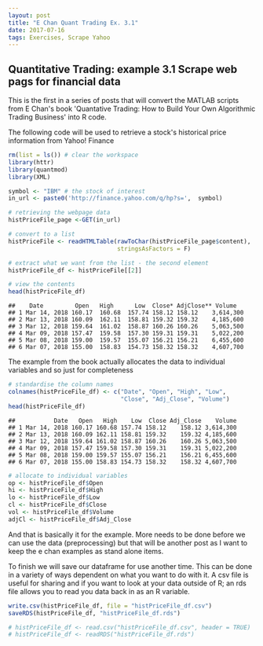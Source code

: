 ```yaml
---
layout: post
title: "E Chan Quant Trading Ex. 3.1"
date: 2017-07-16
tags: Exercises, Scrape Yahoo
---
```


Quantitative Trading: example 3.1 Scrape web pags for financial data
--------------------------------------------------------------------

This is the first in a series of posts that will convert the MATLAB scripts from E Chan's book 'Quantative Trading: How to Build Your Own Algorithmic Trading Business' into R code.

The following code will be used to retrieve a stock's historical price information from Yahoo! Finance

``` r
rm(list = ls()) # clear the workspace
library(httr)
library(quantmod)
library(XML)
```

``` r
symbol <- "IBM" # the stock of interest
in_url <- paste0('http://finance.yahoo.com/q/hp?s=',  symbol)

# retrieving the webpage data
histPriceFile_page <-GET(in_url)

# convert to a list
histPriceFile <- readHTMLTable(rawToChar(histPriceFile_page$content), 
                               stringsAsFactors = F)

# extract what we want from the list - the second element
histPriceFile_df <- histPriceFile[[2]]

# view the contents
head(histPriceFile_df)
```

    ##    Date         Open   High      Low  Close* AdjClose** Volume
    ## 1 Mar 14, 2018 160.17  160.68  157.74 158.12 158.12    3,614,300
    ## 2 Mar 13, 2018 160.09  162.11  158.81 159.32 159.32    4,185,600
    ## 3 Mar 12, 2018 159.64  161.02  158.87 160.26 160.26    5,063,500
    ## 4 Mar 09, 2018 157.47  159.58  157.30 159.31 159.31    5,022,200
    ## 5 Mar 08, 2018 159.00  159.57  155.07 156.21 156.21    6,455,600
    ## 6 Mar 07, 2018 155.00  158.83  154.73 158.32 158.32    4,607,700

The example from the book actually allocates the data to individual variables and so just for completeness

``` r
# standardise the column names
colnames(histPriceFile_df) <- c("Date", "Open", "High", "Low", 
                                "Close", "Adj_Close", "Volume")
head(histPriceFile_df)
```

    ##           Date   Open   High    Low  Close Adj_Close    Volume
    ## 1 Mar 14, 2018 160.17 160.68 157.74 158.12    158.12 3,614,300
    ## 2 Mar 13, 2018 160.09 162.11 158.81 159.32    159.32 4,185,600
    ## 3 Mar 12, 2018 159.64 161.02 158.87 160.26    160.26 5,063,500
    ## 4 Mar 09, 2018 157.47 159.58 157.30 159.31    159.31 5,022,200
    ## 5 Mar 08, 2018 159.00 159.57 155.07 156.21    156.21 6,455,600
    ## 6 Mar 07, 2018 155.00 158.83 154.73 158.32    158.32 4,607,700

``` r
# allocate to individual variables
op <- histPriceFile_df$Open
hi <- histPriceFile_df$High
lo <- histPriceFile_df$Low
cl <- histPriceFile_df$Close
vol <- histPriceFile_df$Volume
adjCl <- histPriceFile_df$Adj_Close
```

And that is basically it for the example. More needs to be done before we can use the data (preprocessing) but that will be another post as I want to keep the e chan examples as stand alone items.

To finish we will save our dataframe for use another time. This can be done in a variety of ways dependent on what you want to do with it. A csv file is useful for sharing and if you want to look at your data outside of R; an rds file allows you to read you data back in as an R variable.

``` r
write.csv(histPriceFile_df, file = "histPriceFile_df.csv")
saveRDS(histPriceFile_df, "histPriceFile_df.rds")

# histPriceFile_df <- read.csv("histPriceFile_df.csv", header = TRUE)
# histPriceFile_df <- readRDS("histPriceFile_df.rds")
```
